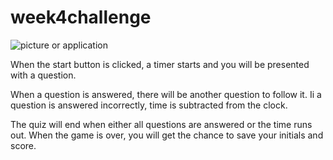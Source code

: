 # week4challenge
![picture or application](src="./assets/images/jsQuiz.PNG")


When the start button is clicked, a timer starts and you will be presented with a question.

When a question is answered, there will be another question to follow it.
Ii a question is answered incorrectly, time is subtracted from the clock. 

The quiz will end when either all questions are answered or the time runs out. 
When the game is over, you will get the chance to save your initials and score.